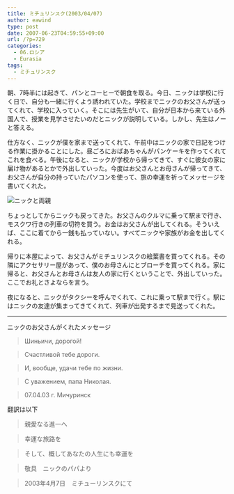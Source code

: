 ```yaml
---
title: ミチュリンスク(2003/04/07)
author: eawind
type: post
date: 2007-06-23T04:59:55+09:00
url: /?p=729
categories:
  - 06.ロシア
  - Eurasia
tags:
  - ミチュリンスク
---
```

朝、7時半には起きて、パンとコーヒーで朝食を取る。今日、ニックは学校に行く日で、自分も一緒に行くよう誘われていた。学校までニックのお父さんが送ってくれて、学校に入っていく。そこには先生がいて、自分が日本から来ている外国人で、授業を見学させたいのだとニックが説明している。しかし、先生はノーと答える。

仕方なく、ニックが僕を家まで送ってくれて、午前中はニックの家で日記をつける作業に掛かることにした。昼ごろにおばあちゃんがパンケーキを作ってくれてこれを食べる。午後になると、ニックが学校から帰ってきて、すぐに彼女の家に届け物があるとかで外出していった。今度はお父さんとお母さんが帰ってきて、お父さんが自分の持っていたパソコンを使って、旅の幸運を祈ってメッセージを書いてくれた。

![ニックと両親](/img/wp/2007/06/200304072012061.jpg)

ちょっとしてからニックも戻ってきた。お父さんのクルマに乗って駅まで行き、モスクワ行きの列車の切符を買う。お金はお父さんが出してくれる。そういえば、ここに着てから一銭も払っていない。すべてニックや家族がお金を出してくれる。

帰りに本屋によって、お父さんがミチュリンスクの絵葉書を買ってくれる。その隣にアクセサリー屋があって、僕のお母さんにとブローチを買ってくれる。家に帰ると、お父さんとお母さんは友人の家に行くということで、外出していった。ここでお礼とさよならを言う。

夜になると、ニックがタクシーを呼んでくれて、これに乗って駅まで行く。駅にはニックの友達が集まってきてくれて、列車が出発するまで見送ってくれた。

* * *

ニックのお父さんがくれたメッセージ

> Шиньичи, дорогой!

> Счастливой тебе дороги.

> И, вообще, удачи тебе по жизни.

> С уважением, папа Николая.

> 07.04.03 г. Мичуринск

翻訳は以下

> 親愛なる進一へ

> 幸運な旅路を

> そして、概してあなたの人生にも幸運を

> 敬具　ニックのパパより

> 2003年4月7日　ミチューリンスクにて
